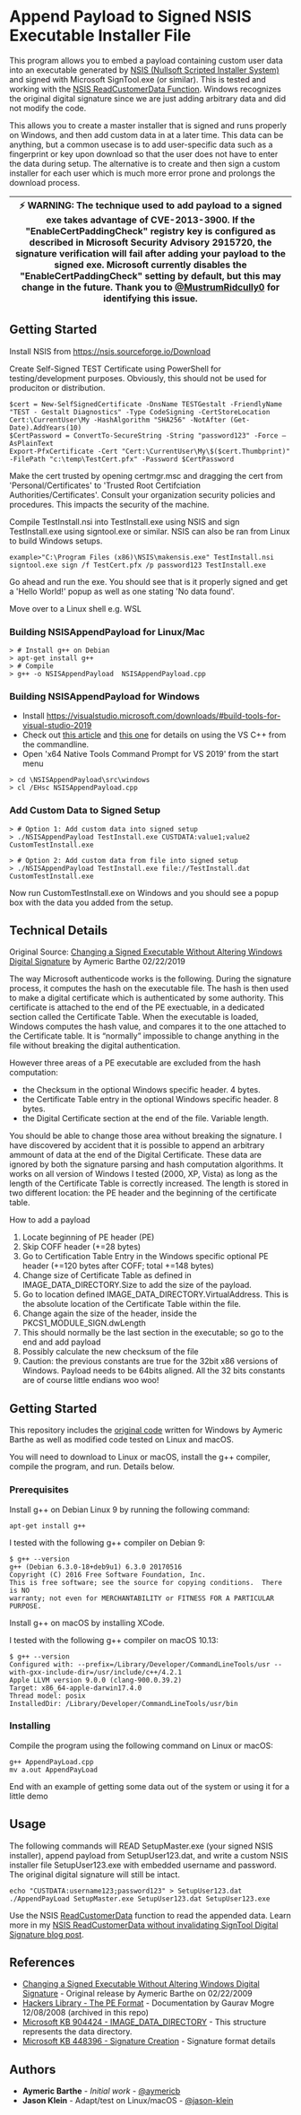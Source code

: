 # Append Payload to Signed NSIS Executable Installer File

This program allows you to embed a payload containing custom user data into an executable generated by [NSIS (Nullsoft Scripted Installer System)](http://nsis.sourceforge.net/) and signed with Microsoft SignTool.exe (or similar). This is tested and working with the [NSIS ReadCustomerData Function](http://nsis.sourceforge.net/ReadCustomerData). Windows recognizes the original digital signature since we are just adding arbitrary data and did not modify the code.

This allows you to create a master installer that is signed and runs properly on Windows, and then add custom data in at a later time.  This data can be anything, but a common usecase is to add user-specific data such as a fingerprint or key upon download so that the user does not have to enter the data during setup.  The alternative is to create and then sign a custom installer for each user which is much more error prone and prolongs the download process.

| :zap:        WARNING: The technique used to add payload to a signed exe takes advantage of CVE-2013-3900. If the "EnableCertPaddingCheck" registry key is configured as described in Microsoft Security Advisory 2915720, the signature verification will fail after adding your payload to the signed exe. Microsoft currently disables the "EnableCertPaddingCheck" setting by default, but this may change in the future. Thank you to [@MustrumRidcully0](https://github.com/MustrumRidcully0) for identifying this issue.   |
|-----------------------------------------|

## Getting Started

Install NSIS from https://nsis.sourceforge.io/Download

Create Self-Signed TEST Certificate using PowerShell for testing/development purposes.  Obviously, this should not be used for produciton or distribution.
```
$cert = New-SelfSignedCertificate -DnsName TESTGestalt -FriendlyName "TEST - Gestalt Diagnostics" -Type CodeSigning -CertStoreLocation Cert:\CurrentUser\My -HashAlgorithm "SHA256" -NotAfter (Get-Date).AddYears(10)
$CertPassword = ConvertTo-SecureString -String "password123" -Force –AsPlainText
Export-PfxCertificate -Cert "Cert:\CurrentUser\My\$($cert.Thumbprint)" -FilePath "c:\temp\TestCert.pfx" -Password $CertPassword
```

Make the cert trusted by opening certmgr.msc and dragging the cert from 'Personal/Certificates' to 'Trusted Root Certifciation Authorities/Certificates'.  Consult your organization security policies and procedures.  This impacts the security of the machine.

Compile TestInstall.nsi into TestInstall.exe using NSIS and sign TestInstall.exe using signtool.exe or similar.  NSIS can also be ran from Linux to build Windows setups.
```
example>"C:\Program Files (x86)\NSIS\makensis.exe" TestInstall.nsi
signtool.exe sign /f TestCert.pfx /p password123 TestInstall.exe
```

Go ahead and run the exe.  You should see that is it properly signed and get a 'Hello World!' popup as well as one stating 'No data found'.

Move over to a Linux shell e.g. WSL

### Building NSISAppendPayload for Linux/Mac
```
> # Install g++ on Debian
> apt-get install g++
> # Compile
> g++ -o NSISAppendPayload  NSISAppendPayload.cpp
```

### Building NSISAppendPayload for Windows
* Install https://visualstudio.microsoft.com/downloads/#build-tools-for-visual-studio-2019
* Check out [this article](https://docs.microsoft.com/en-us/cpp/build/building-on-the-command-line?view=msvc-160) and [this one](https://docs.microsoft.com/en-us/cpp/build/walkthrough-compiling-a-native-cpp-program-on-the-command-line?view=msvc-160) for details on using the VS C++ from the commandline.
* Open 'x64 Native Tools Command Prompt for VS 2019' from the start menu
```
> cd \NSISAppendPayload\src\windows
> cl /EHsc NSISAppendPayload.cpp
```

### Add Custom Data to Signed Setup
```
> # Option 1: Add custom data into signed setup
> ./NSISAppendPayload TestInstall.exe CUSTDATA:value1;value2 CustomTestInstall.exe
```

```
> # Option 2: Add custom data from file into signed setup
> ./NSISAppendPayload TestInstall.exe file://TestInstall.dat CustomTestInstall.exe
```

Now run CustomTestInstall.exe on Windows and you should see a popup box with the data you added from the setup.



## Technical Details

Original Source: [Changing a Signed Executable Without Altering Windows Digital Signature](https://blog.barthe.ph/2009/02/22/change-signed-executable/) by Aymeric Barthe 02/22/2019

The way Microsoft authenticode works is the following. During the signature process, it computes the hash on the executable file. The hash is then used to make a digital certificate which is authenticated by some authority. This certificate is attached to the end of the PE exectuable, in a dedicated section called the Certificate Table. When the executable is loaded, Windows computes the hash value, and compares it to the one attached to the Certificate table. It is “normally” impossible to change anything in the file without breaking the digital authentication.

However three areas of a PE executable are excluded from the hash computation:

* the Checksum in the optional Windows specific header. 4 bytes.
* the Certificate Table entry in the optional Windows specific header. 8 bytes.
* the Digital Certificate section at the end of the file. Variable length.

You should be able to change those area without breaking the signature. I have discovered by accident that it is possible to append an arbitrary ammount of data at the end of the Digital Certificate. These data are ignored by both the signature parsing and hash computation algorithms. It works on all version of Windows I tested (2000, XP, Vista) as long as the length of the Certificate Table is correctly increased. The length is stored in two different location: the PE header and the beginning of the certificate table.

How to add a payload

1. Locate beginning of PE header (PE)
1. Skip COFF header (+=28 bytes)
1. Go to Certification Table Entry in the Windows specific optional PE header (+=120 bytes after COFF; total +=148 bytes)
1. Change size of Certificate Table as defined in IMAGE_DATA_DIRECTORY.Size to add the size of the payload.
1. Go to location defined IMAGE_DATA_DIRECTORY.VirtualAddress. This is the absolute location of the Certificate Table within the file.
1. Change again the size of the header, inside the PKCS1_MODULE_SIGN.dwLength
1. This should normally be the last section in the executable; so go to the end and add payload
1. Possibly calculate the new checksum of the file
1. Caution: the previous constants are true for the 32bit x86 versions of Windows. Payload needs to be 64bits aligned. All the 32 bits constants are of course little endians woo woo!


## Getting Started

This repository includes the [original code]() written for Windows by Aymeric Barthe as well as modified code tested on Linux and macOS.

You will need to download to Linux or macOS, install the g++ compiler, compile the program, and run. Details below.


### Prerequisites

Install g++ on Debian Linux 9 by running the following command:

```
apt-get install g++
```

I tested with the following g++ compiler on Debian 9:

```
$ g++ --version
g++ (Debian 6.3.0-18+deb9u1) 6.3.0 20170516
Copyright (C) 2016 Free Software Foundation, Inc.
This is free software; see the source for copying conditions.  There is NO
warranty; not even for MERCHANTABILITY or FITNESS FOR A PARTICULAR PURPOSE.
```

Install g++ on macOS by installing XCode.

I tested with the following g++ compiler on macOS 10.13:

```
$ g++ --version
Configured with: --prefix=/Library/Developer/CommandLineTools/usr --with-gxx-include-dir=/usr/include/c++/4.2.1
Apple LLVM version 9.0.0 (clang-900.0.39.2)
Target: x86_64-apple-darwin17.4.0
Thread model: posix
InstalledDir: /Library/Developer/CommandLineTools/usr/bin
```


### Installing

Compile the program using the following command on Linux or macOS:

```
g++ AppendPayLoad.cpp
mv a.out AppendPayLoad
```

End with an example of getting some data out of the system or using it for a little demo


## Usage

The following commands will READ SetupMaster.exe (your signed NSIS installer), append payload from SetupUser123.dat, and write a custom NSIS installer file SetupUser123.exe with embedded username and password. The original digital signature will still be intact.

```
echo "CUSTDATA:username123;password123" > SetupUser123.dat
./AppendPayLoad SetupMaster.exe SetupUser123.dat SetupUser123.exe
```

Use the NSIS [ReadCustomerData](http://nsis.sourceforge.net/ReadCustomerData) function to read the appended data. Learn more in my [NSIS ReadCustomerData without invalidating SignTool Digital Signature blog post](https://jrklein.com/2018/03/25/nsis-readcustomerdata-without-invalidating-signtool-digital-signature/).

## References

* [Changing a Signed Executable Without Altering Windows Digital Signature](https://blog.barthe.ph/2009/02/22/change-signed-executable/) - Original release by Aymeric Barthe on 02/22/2009
* [Hackers Library - The PE Format](http://www.thehackerslibrary.com/?p=377) - Documentation by Gaurav Mogre 12/08/2008 (archived in this repo)
* [Microsoft KB 904424 - IMAGE_DATA_DIRECTORY](http://msdn.microsoft.com/en-us/library/ms904424.aspx) - This structure represents the data directory.
* [Microsoft KB 448396 - Signature Creation](http://msdn.microsoft.com/en-us/library/aa448396.aspx) - Signature format details

## Authors

* **Aymeric Barthe** - *Initial work* - [@aymericb](https://github.com/aymericb)
* **Jason Klein** - Adapt/test on Linux/macOS - [@jason-klein](https://github.com/jason-klein/)
